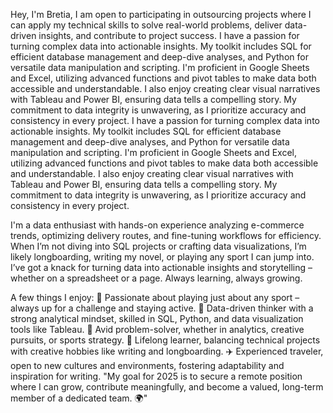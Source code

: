 


Hey, I'm Bretia, I am open to participating in outsourcing projects where I can apply my technical skills to solve real-world problems, deliver data-driven insights, and contribute to project success.
I have a passion for turning complex data into actionable insights. My toolkit includes SQL for efficient database management and deep-dive analyses, and Python for versatile data manipulation and scripting. I'm proficient in Google Sheets and Excel, utilizing advanced functions and pivot tables to make data both accessible and understandable. I also enjoy creating clear visual narratives with Tableau and Power BI, ensuring data tells a compelling story. My commitment to data integrity is unwavering, as I prioritize accuracy and consistency in every project. 
I have a passion for turning complex data into actionable insights. My toolkit includes SQL for efficient database management and deep-dive analyses, and Python for versatile data manipulation and scripting. I'm proficient in Google Sheets and Excel, utilizing advanced functions and pivot tables to make data both accessible and understandable. I also enjoy creating clear visual narratives with Tableau and Power BI, ensuring data tells a compelling story. My commitment to data integrity is unwavering, as I prioritize accuracy and consistency in every project. 

I'm a data enthusiast with hands-on experience analyzing e-commerce trends, optimizing delivery routes, and fine-tuning workflows for efficiency.
When I’m not diving into SQL projects or crafting data visualizations, I’m likely longboarding, writing my novel, or playing any sport I can jump into. 
I’ve got a knack for turning data into actionable insights and storytelling – whether on a spreadsheet or a page. 
Always learning, always growing.

A few things I enjoy:
🏅 Passionate about playing just about any sport – always up for a challenge and staying active.
🧠 Data-driven thinker with a strong analytical mindset, skilled in SQL, Python, and data visualization tools like Tableau.
🧩 Avid problem-solver, whether in analytics, creative pursuits, or sports strategy.
🌱 Lifelong learner, balancing technical projects with creative hobbies like writing and longboarding.
✈️ Experienced traveler, open to new cultures and environments, fostering adaptability and inspiration for writing.
"My goal for 2025 is to secure a remote position where I can grow, contribute meaningfully, and become a valued, long-term member of a dedicated team. 🌍"
